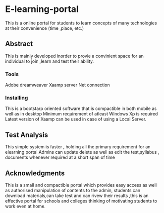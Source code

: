 # E-learning-portal
This is a online portal for students to learn  concepts of many technologies at their convenience (time ,place, etc.)

## Abstract

This is mainly developed inorder to provie a convinient space for an individual to join ,learn and test their ability.

### Tools

Adobe dreamweaver
Xaamp server
Net connection

### Installing

This is a bootstarp oriented software that is compactible in both mobile as well as in desktop
Minimum requirement of atleast Windows Xp is required
Latest version of Xaamp can be used in case of using a Local Server.

## Test Analysis

This simple system is faster , holding all the primary requirement for an elearning portal
Admins can update delete as well as edit the test,syllabus , documents whenever required at a short span of time


## Acknowledgments

This is a small and compactible portal which provides easy access as well as authorised manipulation of contents to the admin,
students can download materials,can take test and can rivew their results ,this is an effective portal for schools and colleges thinking of motivating students to work even at home.




